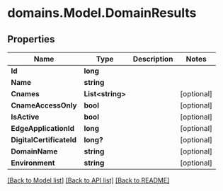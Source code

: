 # domains.Model.DomainResults

## Properties

Name | Type | Description | Notes
------------ | ------------- | ------------- | -------------
**Id** | **long** |  | 
**Name** | **string** |  | 
**Cnames** | **List&lt;string&gt;** |  | [optional] 
**CnameAccessOnly** | **bool** |  | [optional] 
**IsActive** | **bool** |  | [optional] 
**EdgeApplicationId** | **long** |  | [optional] 
**DigitalCertificateId** | **long?** |  | [optional] 
**DomainName** | **string** |  | [optional] 
**Environment** | **string** |  | [optional] 

[[Back to Model list]](../README.md#documentation-for-models) [[Back to API list]](../README.md#documentation-for-api-endpoints) [[Back to README]](../README.md)

